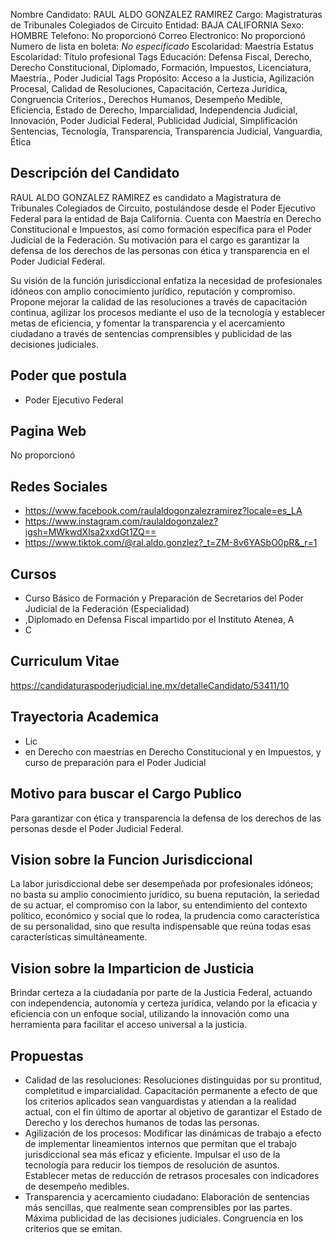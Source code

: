 Nombre Candidato: RAUL ALDO GONZALEZ RAMIREZ
Cargo: Magistraturas de Tribunales Colegiados de Circuito
Entidad: BAJA CALIFORNIA
Sexo: HOMBRE
Telefono: No proporcionó
Correo Electronico: No proporcionó
Numero de lista en boleta: *No especificado*
Escolaridad: Maestría
Estatus Escolaridad: Título profesional
Tags Educación: Defensa Fiscal, Derecho, Derecho Constitucional, Diplomado, Formación, Impuestos, Licenciatura, Maestría., Poder Judicial
Tags Propósito: Acceso a la Justicia, Agilización Procesal, Calidad de Resoluciones, Capacitación, Certeza Jurídica, Congruencia Criterios., Derechos Humanos, Desempeño Medible, Eficiencia, Estado de Derecho, Imparcialidad, Independencia Judicial, Innovación, Poder Judicial Federal, Publicidad Judicial, Simplificación Sentencias, Tecnología, Transparencia, Transparencia Judicial, Vanguardia, Ética


## Descripción del Candidato 

RAUL ALDO GONZALEZ RAMIREZ es candidato a Magistratura de Tribunales Colegiados de Circuito, postulándose desde el Poder Ejecutivo Federal para la entidad de Baja California. Cuenta con Maestría en Derecho Constitucional e Impuestos, así como formación específica para el Poder Judicial de la Federación. Su motivación para el cargo es garantizar la defensa de los derechos de las personas con ética y transparencia en el Poder Judicial Federal.

Su visión de la función jurisdiccional enfatiza la necesidad de profesionales idóneos con amplio conocimiento jurídico, reputación y compromiso. Propone mejorar la calidad de las resoluciones a través de capacitación continua, agilizar los procesos mediante el uso de la tecnología y establecer metas de eficiencia, y fomentar la transparencia y el acercamiento ciudadano a través de sentencias comprensibles y publicidad de las decisiones judiciales.


## Poder que postula

- Poder Ejecutivo Federal


## Pagina Web

No proporcionó


## Redes Sociales

- https://www.facebook.com/raulaldogonzalezramirez?locale=es_LA
- https://www.instagram.com/raulaldogonzalez?igsh=MWkwdXlsa2xxdGt1ZQ==
- https://www.tiktok.com/@ral.aldo.gonzlez?_t=ZM-8v6YASbO0pR&_r=1


## Cursos

- Curso Básico de Formación y Preparación de Secretarios del Poder Judicial de la Federación (Especialidad)
- ,Diplomado en Defensa Fiscal impartido por el Instituto Atenea, A
- C


## Curriculum Vitae

https://candidaturaspoderjudicial.ine.mx/detalleCandidato/53411/10


## Trayectoria Academica

- Lic
- en Derecho con maestrías en Derecho Constitucional y en Impuestos, y curso de preparación para el Poder Judicial


## Motivo para buscar el Cargo Publico

Para garantizar con ética y transparencia la defensa de los derechos de las personas desde el Poder Judicial Federal.


## Vision sobre la Funcion Jurisdiccional

La labor jurisdiccional debe ser desempeñada por profesionales idóneos; no basta su amplio conocimiento jurídico, su buena reputación, la seriedad de su actuar, el compromiso con la labor, su entendimiento del contexto político, económico y social que lo rodea, la prudencia como característica de su personalidad, sino que resulta indispensable que reúna todas esas características simultáneamente.


## Vision sobre la Imparticion de Justicia

Brindar certeza a la ciudadanía por parte de la Justicia Federal, actuando con independencia, autonomía y certeza jurídica, velando por la eficacia y eficiencia con un enfoque social, utilizando la innovación como una herramienta para facilitar el acceso universal a la justicia.


## Propuestas

- Calidad de las resoluciones: Resoluciones distinguidas por su prontitud, completitud e imparcialidad. Capacitación permanente a efecto de que los criterios aplicados sean vanguardistas y atiendan a la realidad actual, con el fin último de aportar al objetivo de garantizar el Estado de Derecho y los derechos humanos de todas las personas.
- Agilización de los procesos: Modificar las dinámicas de trabajo a efecto de implementar lineamientos internos que permitan que el trabajo jurisdiccional sea más eficaz y eficiente. Impulsar el uso de la tecnología para reducir los tiempos de resolución de asuntos. Establecer metas de reducción de retrasos procesales con indicadores de desempeño medibles.
- Transparencia y acercamiento ciudadano: Elaboración de sentencias más sencillas, que realmente sean comprensibles por las partes. Máxima publicidad de las decisiones judiciales. Congruencia en los criterios que se emitan.

